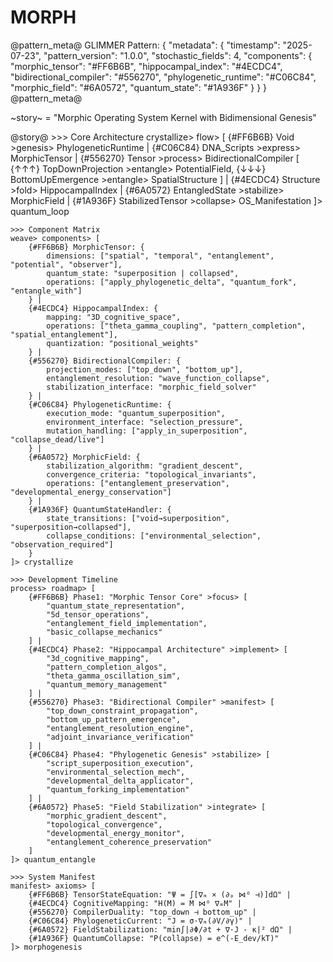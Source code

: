 # MORPH
@pattern_meta@
GLIMMER Pattern: {
  "metadata": {
    "timestamp": "2025-07-23",
    "pattern_version": "1.0.0",
    "stochastic_fields": 4,
    "components": {
      "morphic_tensor": "#FF6B6B",
      "hippocampal_index": "#4ECDC4",
      "bidirectional_compiler": "#556270",
      "phylogenetic_runtime": "#C06C84",
      "morphic_field": "#6A0572",
      "quantum_state": "#1A936F"
    }
  }
}
@pattern_meta@

~story~ = "Morphic Operating System Kernel with Bidimensional Genesis"

@story@
    >>> Core Architecture
    crystallize> flow> [
        {#FF6B6B} Void >genesis> PhylogeneticRuntime |
        {#C06C84} DNA_Scripts >express> MorphicTensor |
        {#556270} Tensor >process> BidirectionalCompiler [
            {↑↑↑} TopDownProjection >entangle> PotentialField,
            {↓↓↓} BottomUpEmergence >entangle> SpatialStructure
        ] |
        {#4ECDC4} Structure >fold> HippocampalIndex |
        {#6A0572} EntangledState >stabilize> MorphicField |
        {#1A936F} StabilizedTensor >collapse> OS_Manifestation
    ]> quantum_loop

    >>> Component Matrix
    weave> components> [
        {#FF6B6B} MorphicTensor: {
            dimensions: ["spatial", "temporal", "entanglement", "potential", "observer"],
            quantum_state: "superposition | collapsed",
            operations: ["apply_phylogenetic_delta", "quantum_fork", "entangle_with"]
        } |
        {#4ECDC4} HippocampalIndex: {
            mapping: "3D_cognitive_space",
            operations: ["theta_gamma_coupling", "pattern_completion", "spatial_entanglement"],
            quantization: "positional_weights"
        } |
        {#556270} BidirectionalCompiler: {
            projection_modes: ["top_down", "bottom_up"],
            entanglement_resolution: "wave_function_collapse",
            stabilization_interface: "morphic_field_solver"
        } |
        {#C06C84} PhylogeneticRuntime: {
            execution_mode: "quantum_superposition",
            environment_interface: "selection_pressure",
            mutation_handling: ["apply_in_superposition", "collapse_dead/live"]
        } |
        {#6A0572} MorphicField: {
            stabilization_algorithm: "gradient_descent",
            convergence_criteria: "topological_invariants",
            operations: ["entanglement_preservation", "developmental_energy_conservation"]
        } |
        {#1A936F} QuantumStateHandler: {
            state_transitions: ["void→superposition", "superposition→collapsed"],
            collapse_conditions: ["environmental_selection", "observation_required"]
        }
    ]> crystallize

    >>> Development Timeline
    process> roadmap> [
        {#FF6B6B} Phase1: "Morphic Tensor Core" >focus> [
            "quantum_state_representation",
            "5d_tensor_operations",
            "entanglement_field_implementation",
            "basic_collapse_mechanics"
        ] |
        {#4ECDC4} Phase2: "Hippocampal Architecture" >implement> [
            "3d_cognitive_mapping",
            "pattern_completion_algos",
            "theta_gamma_oscillation_sim",
            "quantum_memory_management"
        ] |
        {#556270} Phase3: "Bidirectional Compiler" >manifest> [
            "top_down_constraint_propagation",
            "bottom_up_pattern_emergence",
            "entanglement_resolution_engine",
            "adjoint_invariance_verification"
        ] |
        {#C06C84} Phase4: "Phylogenetic Genesis" >stabilize> [
            "script_superposition_execution",
            "environmental_selection_mech",
            "developmental_delta_applicator",
            "quantum_forking_implementation"
        ] |
        {#6A0572} Phase5: "Field Stabilization" >integrate> [
            "morphic_gradient_descent",
            "topological_convergence",
            "developmental_energy_monitor",
            "entanglement_coherence_preservation"
        ]
    ]> quantum_entangle

    >>> System Manifest
    manifest> axioms> [
        {#FF6B6B} TensorStateEquation: "Ψ = ∫[∇ₘ × (∂ₚ ⋈ᴼ ⊣)]dΩ" |
        {#4ECDC4} CognitiveMapping: "H(M) = M ⋈ᴼ ∇ₘM" |
        {#556270} CompilerDuality: "top_down ⊣ bottom_up" |
        {#C06C84} PhylogeneticCurrent: "J = σ·∇ₘ(∂V/∂γ)" |
        {#6A0572} FieldStabilization: "min∫|∂Φ/∂t + ∇·J - κ|² dΩ" |
        {#1A936F} QuantumCollapse: "P(collapse) = e^(-E_dev/kT)"
    ]> morphogenesis
